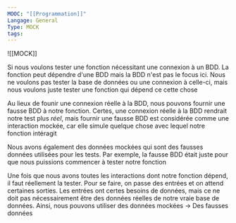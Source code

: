 ```yaml
---
MOOC: "[[Programmation]]"
Langage: General
Type: MOCK
tags:
---
```

![[MOCK]]


Si nous voulons tester une fonction nécessitant une connexion à un BDD. La fonction peut dépendre d'une BDD mais la BDD n'est pas le focus ici. Nous ne voulons pas tester la base de données ou une connexion à celle-ci, mais nous voulons juste tester une fonction qui dépend ce cette chose

Au lieux de founir une connexion réelle à la BDD, nous pouvons fournir une fausse BDD à notre fonction. Certes, une connexion réelle à la BDD rendrait notre test plus *réel*, mais fournir une fausse BDD est considérée comme une interaction mockée, car elle simule quelque chose avec lequel notre fonction intéragit

Nous avons également des données mockées qui sont des fausses données utilisées pour les tests. Par exemple, la fausse BDD était juste pour que nous puissions commencer à tester notre fonction

Une fois que nous avons toutes les interactions dont notre fonction dépend, il faut réellement la tester. Pour se faire, on passe des entrées et on attend certaines sorties. Les entrées ont certes besoins de données, mais ce ne doit pas nécessairement être des données réelles de notre vraie base de données. Ainsi, nous pouvons utiliser des données mockées → Des fausses données